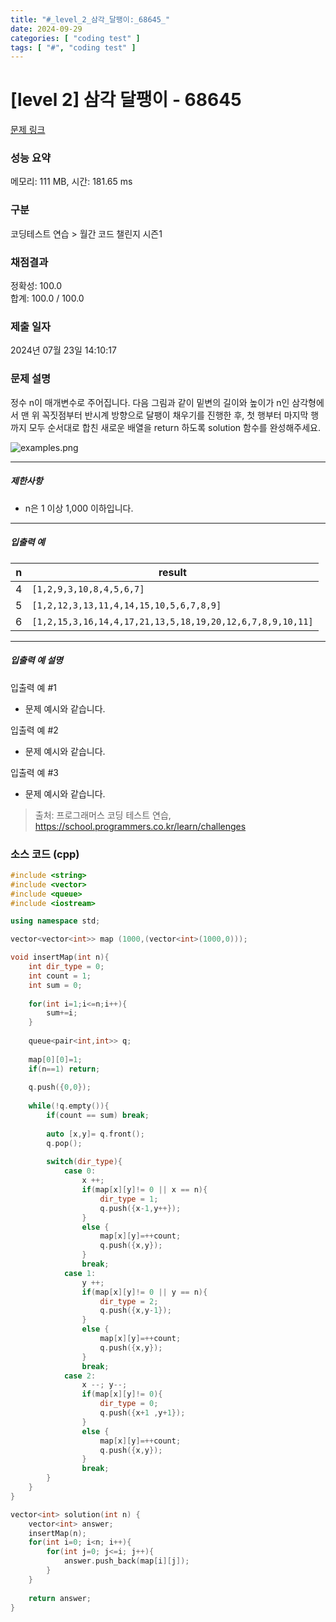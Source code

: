 ```yaml
---
title: "#_level_2_삼각_달팽이:_68645_"
date: 2024-09-29
categories: [ "coding test" ]
tags: [ "#", "coding test" ]
---
```


# [level 2] 삼각 달팽이 - 68645 

[문제 링크](https://school.programmers.co.kr/learn/courses/30/lessons/68645) 

### 성능 요약

메모리: 111 MB, 시간: 181.65 ms

### 구분

코딩테스트 연습 > 월간 코드 챌린지 시즌1

### 채점결과

정확성: 100.0<br/>합계: 100.0 / 100.0

### 제출 일자

2024년 07월 23일 14:10:17

### 문제 설명

<p>정수 n이 매개변수로 주어집니다. 다음 그림과 같이 밑변의 길이와 높이가 n인 삼각형에서 맨 위 꼭짓점부터 반시계 방향으로 달팽이 채우기를 진행한 후, 첫 행부터 마지막 행까지 모두 순서대로 합친 새로운 배열을 return 하도록 solution 함수를 완성해주세요.</p>

<p><img src="https://grepp-programmers.s3.ap-northeast-2.amazonaws.com/files/production/e1e53b93-dcdf-446f-b47f-e8ec1292a5e0/examples.png" title="" alt="examples.png"></p>

<hr>

<h5>제한사항</h5>

<ul>
<li>n은 1 이상 1,000 이하입니다.</li>
</ul>

<hr>

<h5>입출력 예</h5>
<table class="table">
        <thead><tr>
<th>n</th>
<th>result</th>
</tr>
</thead>
        <tbody><tr>
<td>4</td>
<td><code>[1,2,9,3,10,8,4,5,6,7]</code></td>
</tr>
<tr>
<td>5</td>
<td><code>[1,2,12,3,13,11,4,14,15,10,5,6,7,8,9]</code></td>
</tr>
<tr>
<td>6</td>
<td><code>[1,2,15,3,16,14,4,17,21,13,5,18,19,20,12,6,7,8,9,10,11]</code></td>
</tr>
</tbody>
      </table>
<hr>

<h5>입출력 예 설명</h5>

<p>입출력 예 #1</p>

<ul>
<li>문제 예시와 같습니다.</li>
</ul>

<p>입출력 예 #2</p>

<ul>
<li>문제 예시와 같습니다.</li>
</ul>

<p>입출력 예 #3</p>

<ul>
<li>문제 예시와 같습니다.</li>
</ul>


> 출처: 프로그래머스 코딩 테스트 연습, https://school.programmers.co.kr/learn/challenges


### 소스 코드 (cpp)
```cpp
#include <string>
#include <vector>
#include <queue>
#include <iostream>

using namespace std;

vector<vector<int>> map (1000,(vector<int>(1000,0)));

void insertMap(int n){
    int dir_type = 0;
    int count = 1;
    int sum = 0;
    
    for(int i=1;i<=n;i++){
        sum+=i;
    }
    
    queue<pair<int,int>> q;
    
    map[0][0]=1;
    if(n==1) return;
    
    q.push({0,0});
    
    while(!q.empty()){
        if(count == sum) break;
        
        auto [x,y]= q.front();
        q.pop();
        
        switch(dir_type){
            case 0:
                x ++;
                if(map[x][y]!= 0 || x == n){
                    dir_type = 1;
                    q.push({x-1,y++});
                }
                else {
                    map[x][y]=++count;
                    q.push({x,y});
                }
                break;
            case 1:
                y ++;
                if(map[x][y]!= 0 || y == n){
                    dir_type = 2;
                    q.push({x,y-1});
                }
                else {
                    map[x][y]=++count;
                    q.push({x,y});
                }
                break;
            case 2: 
                x --; y--;
                if(map[x][y]!= 0){
                    dir_type = 0;
                    q.push({x+1 ,y+1});
                }
                else {
                    map[x][y]=++count;
                    q.push({x,y});
                }
                break;
        }
    }
}

vector<int> solution(int n) {
    vector<int> answer;
    insertMap(n);
    for(int i=0; i<n; i++){
        for(int j=0; j<=i; j++){ 
            answer.push_back(map[i][j]);
        }
    }
    
    return answer;
}
```


